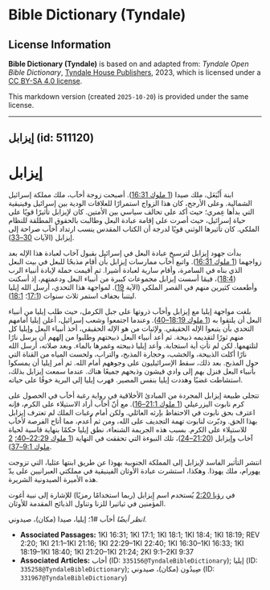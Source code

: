 # Bible Dictionary (Tyndale)

## License Information

**Bible Dictionary (Tyndale)** is based on and adapted from: _Tyndale Open Bible Dictionary_, [Tyndale House Publishers](https://tyndaleopenresources.com/), 2023, which is licensed under a [CC BY-SA 4.0 license](https://creativecommons.org/licenses/by-sa/4.0/legalcode.en).

This markdown version (created `2025-10-20`) is provided under the same license.



--------------------------------

## إيزابل (id: 511120)

إيزابل
======

ابنة أَثْبَعَل، ملك صيدا ([1 ملوك 16:31](https://ref.ly/1Kgs16:31)). أصبحت زوجة أخآب، ملك مملكة إسرائيل الشمالية. وعلى الأرجح، كان هذا الزواج استمرارًا للعلاقات الودية بين إسرائيل وفينيقية التي بدأها عِمري؛ حيث أكد على تحالف سياسي بين الأمتين. كان لإيزابل تأثيرًا قويًا على حياة إسرائيل، حيث أصرت على إقامة عبادة البعل وطالبت بالحقوق المطلقة للنظام الملكي. كان تأثيرها الوثني قويًا لدرجة أن الكتاب المقدس ينسب ارتداد أخآب صراحة إلى إيزابل (الآيات [30–33](https://ref.ly/1Kgs16:30-1Kgs16:33)).

بدأت جهود إِيزابل لترسيخ عبادة البعل في إسرائيل بقبول آخاب لعبادة هذا الإله بعد زواجهما ([1 ملوك 16:31](https://ref.ly/1Kgs16:31)). واتبع أخآب ممارسات إيزابل بأن أقام مذبحًا للبعل في بيت البعل الذي بناه في السامرة، وأقام سارية لعبادة أشيرا. ثم أقيمت حملة لإبادة أنبياء الرب ([18:4](https://ref.ly/1Kgs18:4))، فيمَا أسست إيزابل مجموعات كبيرة من أنبياء البعل ودعمتهم، إذ أسكنت وأطعمت كثيرين منهم في القصر الملكي (الآية [19](https://ref.ly/1Kgs18:19)). لمواجهة هذا التحدي، أرسل الله إيليا ليتنبأ بجفاف استمر ثلاث سنوات ([17:1](https://ref.ly/1Kgs17:1)؛ [18:1](https://ref.ly/1Kgs18:1)).

بلغت مواجهة إيليا مع إيزابل وأخآب ذروتها على جبل الكرمل، حيث طلب إيليا من أنبياء البعل أن يلتقوا به ([1 ملوك 18:19–40](https://ref.ly/1Kgs18:19-1Kgs18:40)). وعندما اجتمعوا وشعب إسرائيل، أعلن إيليا أمامهم التحدي بأن يتبعوا الإله الحقيقي. ولإثبات من هو الإله الحقيقي، أخذ أنبياء البعل وإيليا كل منهم ثورًا لتقديمه ذبيحة. ثم أعد أنبياء البعل ذبيحتهم وطلبوا من إلههم أن يرسل نارًا لتلتهمها. لكن لم تأتِ أية استجابة. وأعد إيليا ذبيحته وغمرها بالماء. وبعد صلاته، أرسل الله نارًا أكلت الذبيحة، والخشب، وحجارة المذبح، والتراب، ولحست المياه من القناة التي حول المذبح. بعد ذلك، سقط الإسرائيليون على وجوههم أمام الله. ثم أمر إيليا أن يمسكوا بأنبياء البعل فنزل بهم إلى وادي قيشون وذبحهم جميعًا هناك. عندما سمعت إيزابل بذلك، استشاطت غضبًا وهددت إيليا بنفس المصير. فهرب إيليا إلى البرية خوفًا على حياته.

تتجلى طبيعة إيزابل المجردة من المبادئ الأخلاقية في رواية رغبة أخآب في الحصول على كرم نابوت اليزرعيلي ([1 ملوك 21:1–16](https://ref.ly/1Kgs21:1-1Kgs21:16)). مع أنّ أخآب أراد الاستيلاء على الكرم، فإنه اعترف بحق نابوت في الاحتفاظ بإرثه العائلي. ولكن أمام رغبات الملك لم تعترف إيزابل بهذا الحق. ودبّرت لنابوت تهمة التجديف على الله، ومن ثم أُعدم، مما أتاح الفرصة لأخآب للاستيلاء على الكرم. بسبب هذه الجريمة الشنعاء، نطق إيليا حكمًا بنهاية قاسية لحياة آخاب وإيزابل ([21:20–24](https://ref.ly/1Kgs21:20-1Kgs21:24))، تلك النبوءة التي تحققت في النهاية ([1 ملوك 22:29–40؛](https://ref.ly/1Kgs22:29-1Kgs22:40) [2 ملوك 9:1–37](https://ref.ly/2Kgs9:1-2Kgs9:37)).

انتشر التأثير الفاسد لإيزابل إلى المملكة الجنوبية يهوذا عن طريق ابنتها عثليا، التي تزوجت يهورام، ملك يهوذا. وهكذا، استشرت عبادة الأوثان الفينيقية في مملكتي العبرانيين على يدّ هذه الأميرة الصيدونية الشريرة.

في [رؤيا 2:20](https://ref.ly/Rev2:20) يُستخدم اسم إِيزابل (ربما استخدامًا رمزيًا) للإشارة إلى نبية أغوت المؤمنين في ثياتيرا للزنا وتناول الذبائح المقدمة للأوثان.

*انظر أيضًا* أخآب \#1؛ إيليا، صيدا (مكان)، صيدوني.

* **Associated Passages:** 1KI 16:31; 1KI 17:1; 1KI 18:1; 1KI 18:4; 1KI 18:19; REV 2:20; 1KI 21:1–1KI 21:16; 1KI 22:29–1KI 22:40; 1KI 16:30–1KI 16:33; 1KI 18:19–1KI 18:40; 1KI 21:20–1KI 21:24; 2KI 9:1–2KI 9:37
* **Associated Articles:** أخاب (ID: `335156@TyndaleBibleDictionary`); إيليا (ID: `335258@TyndaleBibleDictionary`); صِيدُون (مكان)، صيدوني (ID: `331967@TyndaleBibleDictionary`)

